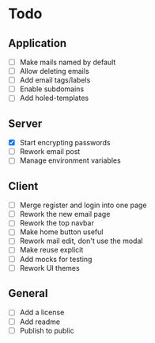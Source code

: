 # Todo

## Application

- [ ] Make mails named by default
- [ ] Allow deleting emails
- [ ] Add email tags/labels
- [ ] Enable subdomains
- [ ] Add holed-templates

## Server

- [x] Start encrypting passwords
- [ ] Rework email post
- [ ] Manage environment variables

## Client

- [ ] Merge register and login into one page
- [ ] Rework the new email page
- [ ] Rework the top navbar
- [ ] Make home button useful
- [ ] Rework mail edit, don't use the modal
- [ ] Make reuse explicit
- [ ] Add mocks for testing
- [ ] Rework UI themes

## General

- [ ] Add a license
- [ ] Add readme
- [ ] Publish to public
